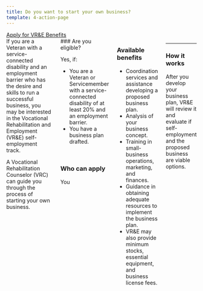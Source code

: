 ```yaml
---
title: Do you want to start your own business?
template: 4-action-page
---
```


<div class="main" role="main" markdown="0">

<div class="action-bar">
  <div class="row">
    <div class="small-12 columns">
      <a class="usa-button-primary va-button-primary" href="/vre/apply-vre/">Apply for VR&amp;E Benefits</a>
    </div>
  </div>
</div>

<div class="section one" markdown="0">
<div class="primary" markdown="0">
<div class="row" markdown="0">
<div class="small-12 medium-8 columns">


<div markdown="1">
If you are a Veteran with a service-connected disability and an employment barrier who has the desire and skills to run a successful business, you may be interested in the Vocational Rehabilitation and Employment (VR&amp;E) self-employment track. 

A Vocational Rehabilitation Counselor (VRC) can guide you through the process of starting your own business.  
</div>

<div class="call-out" markdown="1">
### Are you eligible?

Yes, if:

- You are a Veteran or Servicemember with a service-connected disability of at least 20&#37; and an employment barrier. 
- You have a business plan drafted.

<br>

### Who can apply
You

</div>

<div markdown="1">

### Available benefits
- Coordination services and assistance developing a proposed business plan. 
- Analysis of your business concept.
- Training in small-business operations, marketing, and finances. 
- Guidance in obtaining adequate resources to implement the business plan.
- VR&amp;E may also provide minimum stocks, essential equipment, and business license fees.

</div>

<div markdown="1">

<hr>

### How it works	

After you develop your business plan, VR&amp;E will review it and evaluate if self-employment and the proposed business are viable options.  


</div>

</div>
</div>
</div>
</div>

